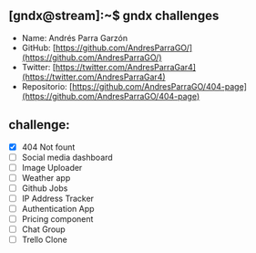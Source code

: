 ## [gndx@stream]:~$ gndx challenges

- Name: Andrés Parra Garzón
- GitHub: [https://github.com/AndresParraGO/](https://github.com/AndresParraGO/)
- Twitter: [https://twitter.com/AndresParraGar4](https://twitter.com/AndresParraGar4)
- Repositorio: [https://github.com/AndresParraGO/404-page](https://github.com/AndresParraGO/404-page)
 
## challenge:
  - [x] 404 Not fount
  - [ ] Social media dashboard
  - [ ] Image Uploader
  - [ ] Weather app
  - [ ] Github Jobs
  - [ ] IP Address Tracker
  - [ ] Authentication App
  - [ ] Pricing component
  - [ ] Chat Group
  - [ ] Trello Clone
